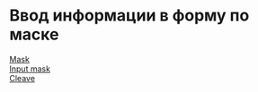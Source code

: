 # Ввод информации в форму по маске

[Mask](https://ruseller.com/lessons.php?id=424&rub=32)    
[Input mask](https://github.com/RobinHerbots/Inputmask)   
[Cleave](https://nosir.github.io/cleave.js/)    





